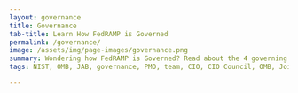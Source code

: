 ```yaml
---
layout: governance
title: Governance
tab-title: Learn How FedRAMP is Governed 
permalink: /governance/
image: /assets/img/page-images/governance.png
summary: Wondering how FedRAMP is Governed? Read about the 4 governing entities that manage the program&#58; JAB, OMB, CIO, and NIST.
tags: NIST, OMB, JAB, governance, PMO, team, CIO, CIO Council, OMB, Join Authorization Board, Office of Management and Budget, Chief Information Officer Council, National Institute for Standards and Technology, manage, operate

---
```


